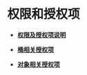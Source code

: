 # 权限和授权项<a name="obs_04_0109"></a>

-   **[权限及授权项说明](权限及授权项说明.md)**  

-   **[桶相关授权项](桶相关授权项.md)**  

-   **[对象相关授权项](对象相关授权项.md)**  


